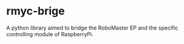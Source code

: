 # rmyc-brige
A python library aimed to bridge the RoboMaster EP and the specific controlling module of RaspberryPi.
